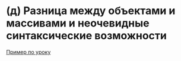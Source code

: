 # (д) Разница между объектами и массивами и неочевидные синтаксические возможности

[Пример по уроку](./example-diffference-between-objects-and-arrays/)